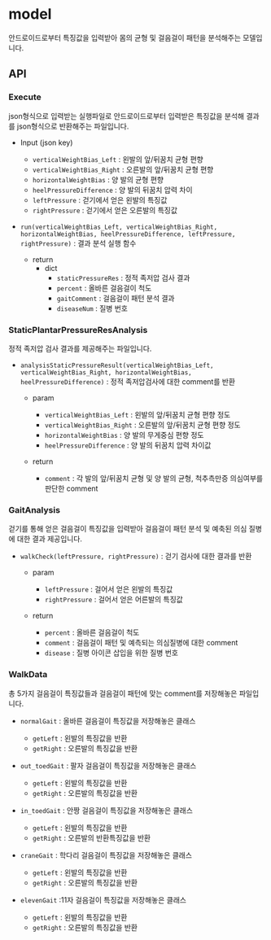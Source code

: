 # model
 
  안드로이드로부터 특징값을 입력받아 몸의 균형 및 걸음걸이 패턴을 분석해주는 모델입니다.
  
## API

### Execute

 json형식으로 입력받는 실행파일로 안드로이드로부터 입력받은 특징값을 분석해 결과를 json형식으로 반환해주는 파일입니다.
 
  - Input (json key)
    - `verticalWeightBias_Left` : 왼발의 앞/뒤꿈치 균형 편향
    - `verticalWeightBias_Right` : 오른발의 앞/뒤꿈치 균형 편향
    - `horizontalWeightBias` : 양 발의 균형 편향
    - `heelPressureDifference` : 양 발의 뒤꿈치 압력 차이
    - `leftPressure` : 걷기에서 얻은 왼발의 특징값
    - `rightPressure` : 걷기에서 얻은 오른발의 특징값
  
  - `run(verticalWeightBias_Left, verticalWeightBias_Right, horizontalWeightBias, heelPressureDifference, leftPressure, rightPressure)` : 결과 분석 실행 함수
   
    - return
      - dict
        - `staticPressureRes` : 정적 족저압 검사 결과
        - `percent` : 올바른 걸음걸이 척도
        - `gaitComment` : 걸음걸이 패턴 분석 결과
        - `diseaseNum` : 질병 번호
  
  
### StaticPlantarPressureResAnalysis

 정적 족저압 검사 결과를 제공해주는 파일입니다.
  
  - `analysisStaticPressureResult(verticalWeightBias_Left, verticalWeightBias_Right, horizontalWeightBias, heelPressureDifference)` : 정적 족저압검사에 대한 comment를 반환
    
    - param
      - `verticalWeightBias_Left` : 왼발의 앞/뒤꿈치 균형 편향 정도
      - `verticalWeightBias_Right` : 오른발의 앞/뒤꿈치 균형 편향 정도
      - `horizontalWeightBias` : 양 발의 무게중심 편향 정도
      - `heelPressureDifference` : 양 발의 뒤꿈치 압력 차이값
   
    - return
      - `comment` : 각 발의 앞/뒤꿈치 균형 및 양 발의 균형, 척추측만증 의심여부를 판단한 comment


### GaitAnalysis

 걷기를 통해 얻은 걸음걸이 특징값을 입력받아 걸음걸이 패턴 분석 및 예축된 의심 질병에 대한 결과 제공입니다.
  
  - `walkCheck(leftPressure, rightPressure)` : 걷기 검사에 대한 결과를 반환 
    
    - param 
      - `leftPressure` : 걸어서 얻은 왼발의 특징값
      - `rightPressure` : 걸어서 얻은 어른발의 특징값
   
    - return
      - `percent` : 올바른 걸음걸이 척도
      - `comment` : 걸음걸이 패턴 및 예측되는 의심질병에 대한 comment
      - `disease` : 질병 아이콘 삽입을 위한 질병 번호
     

### WalkData

 총 5가지 걸음걸이 특징값들과 걸음걸이 패턴에 맞는 comment를 저장해놓은 파일입니다.
 
  - `normalGait` : 올바른 걸음걸이 특징값을 저장해놓은 클래스
    - `getLeft` : 왼발의 특징값을 반환
    - `getRight` : 오른발의 특징값을 반환
    
  - `out_toedGait` : 팔자 걸음걸이 특징값을 저장해놓은 클래스
    - `getLeft` : 왼발의 특징값을 반환
    - `getRight` : 오른발의 특징값을 반환
    
  - `in_toedGait` : 안짱 걸음걸이 특징값을 저장해놓은 클래스
    - `getLeft` : 왼발의 특징값을 반환
    - `getRight` : 오른발의 반환특징값을 반환
    
  - `craneGait` : 학다리 걸음걸이 특징값을 저장해놓은 클래스
    - `getLeft` : 왼발의 특징값을 반환
    - `getRight` : 오른발의 특징값을 반환
    
  - `elevenGait` :11자 걸음걸이 특징값을 저장해놓은 클래스
    - `getLeft` : 왼발의 특징값을 반환
    - `getRight` : 오른발의 특징값을 반환
